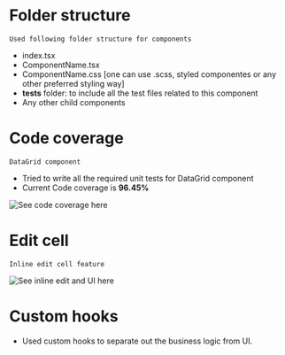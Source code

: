 # Folder structure

`Used following folder structure for components`

- index.tsx
- ComponentName.tsx
- ComponentName.css [one can use .scss, styled componentes or any other preferred styling way]
- **__tests__** folder: to include all the test files related to this component
- Any other child components

# Code coverage

`DataGrid component`

- Tried to write all the required unit tests for DataGrid component
- Current Code coverage is **96.45%**

![See code coverage here](https://raw.githubusercontent.com/sachie026/datagrid-react-ts-app/master/code-coverage.png)

# Edit cell

`Inline edit cell feature`

![See inline edit and UI here](https://raw.githubusercontent.com/sachie026/datagrid-react-ts-app/master/UI-with-edit-cell.png)

# Custom hooks

- Used custom hooks to separate out the business logic from UI.

